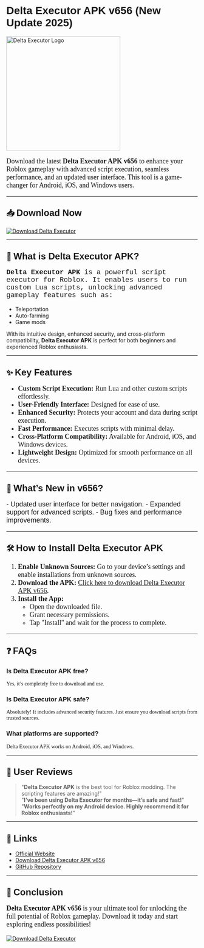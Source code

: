 # <span style="font-family: Arial, sans-serif; font-size: 28px;">Delta Executor APK v656 (New Update 2025)</span>

<img src="https://github.com/user-attachments/assets/87563321-a4f3-41c4-9e7b-3a49bcaf3015" alt="Delta Executor Logo" width="300">

<p style="font-family: Georgia, serif; font-size: 18px;">
Download the latest <b>Delta Executor APK v656</b> to enhance your Roblox gameplay with advanced script execution, seamless performance, and an updated user interface. This tool is a game-changer for Android, iOS, and Windows users.
</p>

---

## 📥 <span style="font-family: Verdana, sans-serif; font-size: 24px;">Download Now</span>

[![Download Delta Executor](https://img.shields.io/badge/Download-Delta%20Executor-green?style=for-the-badge)](https://www.apkbros.com/delta-executor-v654-apk-download-for-android/)

---

## 🚀 <span style="font-family: Tahoma, sans-serif; font-size: 24px;">What is Delta Executor APK?</span>

<p style="font-family: 'Courier New', monospace; font-size: 18px;">
<b>Delta Executor APK</b> is a powerful script executor for Roblox. It enables users to run custom Lua scripts, unlocking advanced gameplay features such as:
<ul>
  <li>Teleportation</li>
  <li>Auto-farming</li>
  <li>Game mods</li>
</ul>
With its intuitive design, enhanced security, and cross-platform compatibility, <b>Delta Executor APK</b> is perfect for both beginners and experienced Roblox enthusiasts.
</p>

---

## ✨ <span style="font-family: Arial, sans-serif; font-size: 24px;">Key Features</span>

<ul style="font-family: Georgia, serif; font-size: 18px;">
  <li><b>Custom Script Execution:</b> Run Lua and other custom scripts effortlessly.</li>
  <li><b>User-Friendly Interface:</b> Designed for ease of use.</li>
  <li><b>Enhanced Security:</b> Protects your account and data during script execution.</li>
  <li><b>Fast Performance:</b> Executes scripts with minimal delay.</li>
  <li><b>Cross-Platform Compatibility:</b> Available for Android, iOS, and Windows devices.</li>
  <li><b>Lightweight Design:</b> Optimized for smooth performance on all devices.</li>
</ul>

---

## 🔄 <span style="font-family: Verdana, sans-serif; font-size: 24px;">What’s New in v656?</span>

<p style="font-family: Tahoma, sans-serif; font-size: 18px;">
- Updated user interface for better navigation.  
- Expanded support for advanced scripts.  
- Bug fixes and performance improvements.
</p>

---

## 🛠️ <span style="font-family: Arial, sans-serif; font-size: 24px;">How to Install Delta Executor APK</span>

<ol style="font-family: Georgia, serif; font-size: 18px;">
  <li><b>Enable Unknown Sources:</b> Go to your device’s settings and enable installations from unknown sources.</li>
  <li><b>Download the APK:</b> <a href="https://www.apkbros.com/delta-executor-v654-apk-download-for-android/">Click here to download Delta Executor APK v656</a>.</li>
  <li><b>Install the App:</b>
    <ul>
      <li>Open the downloaded file.</li>
      <li>Grant necessary permissions.</li>
      <li>Tap "Install" and wait for the process to complete.</li>
    </ul>
  </li>
</ol>

---

## ❓ <span style="font-family: Verdana, sans-serif; font-size: 24px;">FAQs</span>

### <span style="font-family: Arial, sans-serif;">Is Delta Executor APK free?</span>  
<p style="font-family: Georgia, serif;">Yes, it’s completely free to download and use.</p>

### <span style="font-family: Arial, sans-serif;">Is Delta Executor APK safe?</span>  
<p style="font-family: Georgia, serif;">Absolutely! It includes advanced security features. Just ensure you download scripts from trusted sources.</p>

### <span style="font-family: Arial, sans-serif;">What platforms are supported?</span>  
<p style="font-family: Georgia, serif;">Delta Executor APK works on Android, iOS, and Windows.</p>

---

## 🌟 <span style="font-family: Arial, sans-serif; font-size: 24px;">User Reviews</span>

> "<b>Delta Executor APK</b> is the best tool for Roblox modding. The scripting features are amazing!"  
> "<b>I’ve been using Delta Executor for months—it’s safe and fast!</b>"  
> "<b>Works perfectly on my Android device. Highly recommend it for Roblox enthusiasts!</b>"

---

## 🔗 <span style="font-family: Verdana, sans-serif; font-size: 24px;">Links</span>

- [Official Website](https://www.apkbros.com)  
- [Download Delta Executor APK v656](https://www.apkbros.com/delta-executor-v654-apk-download-for-android/)  
- [GitHub Repository](https://github.com/Delta-Executor-APK-New-Ubdate)

---

## 📌 <span style="font-family: Arial, sans-serif; font-size: 24px;">Conclusion</span>

<p style="font-family: Georgia, serif; font-size: 18px;">
<b>Delta Executor APK v656</b> is your ultimate tool for unlocking the full potential of Roblox gameplay. Download it today and start exploring endless possibilities!
</p>

[![Download Delta Executor](https://img.shields.io/badge/Download-Delta%20Executor-green?style=for-the-badge)](https://www.apkbros.com/delta-executor-v654-apk-download-for-android/)
